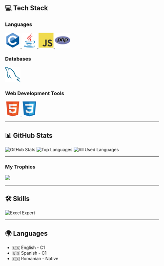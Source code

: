 ## 💻 Tech Stack

### Languages
<div>
  <a href="https://www.cprogramming.com/" target="_blank">
    <img alt="C" width="10%" src="https://raw.githubusercontent.com/devicons/devicon/master/icons/c/c-original.svg" />
  </a>
  <a href="https://www.java.com/" target="_blank">
    <img alt="Java" width="10%" src="https://raw.githubusercontent.com/devicons/devicon/master/icons/java/java-original.svg" />
  </a>
  <a href="https://www.javascript.com/" target="_blank">
    <img alt="JavaScript" width="10%" src="https://raw.githubusercontent.com/devicons/devicon/master/icons/javascript/javascript-original.svg" />
  </a>
  <a href="https://www.php.net/" target="_blank">
    <img alt="PHP" width="10%" src="https://raw.githubusercontent.com/devicons/devicon/master/icons/php/php-original.svg" />
  </a>
</div>

### Databases 
<div>
  <a href="https://www.mysql.com/" target="_blank">
    <img alt="MySQL" width="10%" src="https://raw.githubusercontent.com/devicons/devicon/master/icons/mysql/mysql-original.svg" />
  </a>
</div>

### Web Development Tools
<div>
  <a href="https://html.spec.whatwg.org/" target="_blank">
    <img alt="HTML" width="10%" src="https://raw.githubusercontent.com/devicons/devicon/master/icons/html5/html5-original.svg" />
  </a>
  <a href="https://www.w3.org/Style/CSS/" target="_blank">
    <img alt="CSS" width="10%" src="https://raw.githubusercontent.com/devicons/devicon/master/icons/css3/css3-original.svg" />
  </a>
</div>



---

## 📊 GitHub Stats

![GitHub Stats](https://github-readme-stats.vercel.app/api?username=Matei-Stefan-Militaru&show_icons=true&count_private=true&theme=radical)
![Top Languages](https://github-readme-stats.vercel.app/api/top-langs/?username=Matei-Stefan-Militaru&layout=compact&theme=radical)
![All Used Languages](https://github-readme-stats.vercel.app/api/top-langs/?username=Matei-Stefan-Militaru&langs_count=100&layout=compact&theme=radical)

---

### My Trophies

<div>
  <img src='https://github-profile-trophy.vercel.app/?username=Matei-Stefan-Militaru&column=-1&no-frame=true&theme=gruvbox'>
</div>


---

## 🛠️ Skills

![Excel Expert](https://img.shields.io/badge/Excel%20Expert-217346?style=flat-square&logo=microsoft-excel&logoColor=white)

---

## 🌍 Languages

- 🇺🇸 English - C1
- 🇪🇸 Spanish - C1
- 🇷🇴 Romanian - Native
